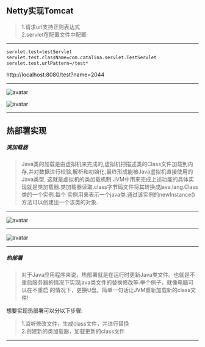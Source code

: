 ## Netty实现Tomcat
> 1.请求url支持正则表达式  
> 2.servlet在配置文件中配置  

---
```html
servlet.test=testServlet
servlet.test.className=com.catalina.servlet.TestServlet
servlet.test.urlPattern=/test*
```

http://localhost:8080/test?name=2044   

---

![avatar](https://raw.githubusercontent.com/chenxingxing6/sourcecode/master/code-netty-tomcat/img/1.jpg)    

![avatar](https://raw.githubusercontent.com/chenxingxing6/sourcecode/master/code-netty-tomcat/img/2.jpg)    

---
## 热部署实现
##### 类加载器
> Java类的加载是由虚拟机来完成的,虚拟机把描述类的Class文件加载到内存,并对数据进行校验,解析和初始化,最终形成能被Java虚拟机直接使用的Java类型,
这就是虚拟机的类加载机制.JVM中用来完成上述功能的具体实现就是类加载器.类加载器读取.class字节码文件将其转换成java.lang.Class类的一个实例.每个
实例用来表示一个java类.通过该实例的newInstance()方法可以创建出一个该类的对象.

---
  
![avatar](https://raw.githubusercontent.com/chenxingxing6/sourcecode/master/code-netty-tomcat/img/3.jpg)    

---
![avatar](https://raw.githubusercontent.com/chenxingxing6/sourcecode/master/code-netty-tomcat/img/4.jpg)    

---
##### 热部署
> 对于Java应用程序来说，热部署就是在运行时更新Java类文件。也就是不重启服务器的情况下实现java类文件的替换修改等.举个例子，就像电脑可以在不重启
的情况下，更换U盘。简单一句话让JVM重新加载新的class文件!

想要实现热部署可以分以下步骤:
> 1.监听修改文件，生成class文件，并进行替换  
> 2.创建新的类加载器，加载更新的class文件

---



